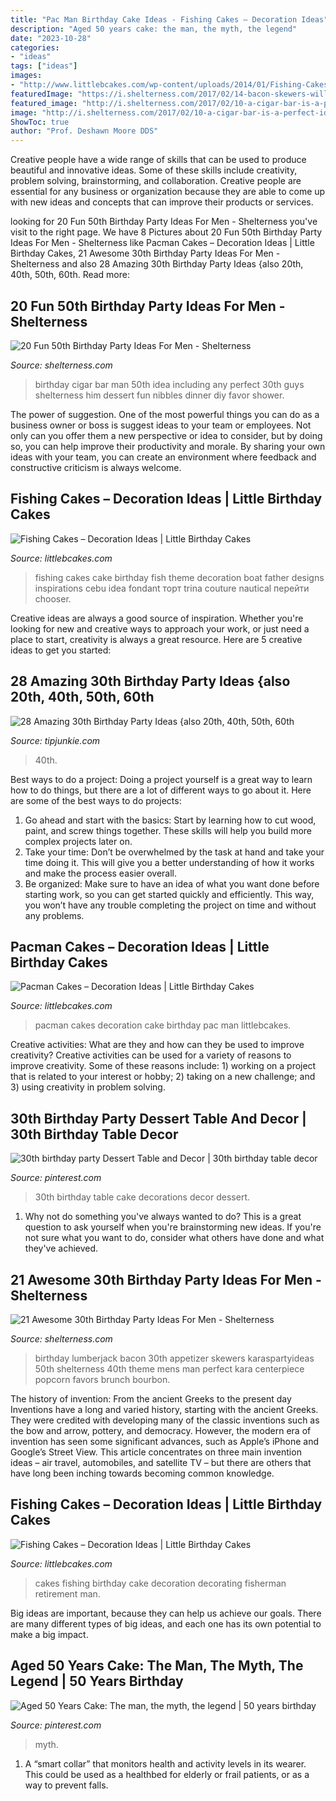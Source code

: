 ```yaml
---
title: "Pac Man Birthday Cake Ideas - Fishing Cakes – Decoration Ideas"
description: "Aged 50 years cake: the man, the myth, the legend"
date: "2023-10-28"
categories:
- "ideas"
tags: ["ideas"]
images:
- "http://www.littlebcakes.com/wp-content/uploads/2014/01/Fishing-Cakes-Images.jpg"
featuredImage: "https://i.shelterness.com/2017/02/14-bacon-skewers-will-be-a-perfect-appetizer.jpg"
featured_image: "http://i.shelterness.com/2017/02/10-a-cigar-bar-is-a-perfect-idea-for-any-mans-party-including-a-birthday-one.jpg"
image: "http://i.shelterness.com/2017/02/10-a-cigar-bar-is-a-perfect-idea-for-any-mans-party-including-a-birthday-one.jpg"
ShowToc: true
author: "Prof. Deshawn Moore DDS"
---
```



Creative people have a wide range of skills that can be used to produce beautiful and innovative ideas. Some of these skills include creativity, problem solving, brainstorming, and collaboration. Creative people are essential for any business or organization because they are able to come up with new ideas and concepts that can improve their products or services.

	

		
looking for 20 Fun 50th Birthday Party Ideas For Men - Shelterness you've visit to the right page. We have 8 Pictures about 20 Fun 50th Birthday Party Ideas For Men - Shelterness like Pacman Cakes – Decoration Ideas | Little Birthday Cakes, 21 Awesome 30th Birthday Party Ideas For Men - Shelterness and also 28 Amazing 30th Birthday Party Ideas {also 20th, 40th, 50th, 60th. Read more:
		
    
## 20 Fun 50th Birthday Party Ideas For Men - Shelterness

<img loading=lazy src="http://i.shelterness.com/2017/02/10-a-cigar-bar-is-a-perfect-idea-for-any-mans-party-including-a-birthday-one.jpg" onerror="this.onerror=null;this.src='https://tse2.mm.bing.net/th?id=OIP.kCklnuIMQ0jvvkGrnUL0HQHaLH&amp;pid=15.1';" alt="20 Fun 50th Birthday Party Ideas For Men - Shelterness">

_Source: shelterness.com_

>birthday cigar bar man 50th idea including any perfect 30th guys shelterness him dessert fun nibbles dinner diy favor shower. 

	

The power of suggestion.
One of the most powerful things you can do as a business owner or boss is suggest ideas to your team or employees. Not only can you offer them a new perspective or idea to consider, but by doing so, you can help improve their productivity and morale. By sharing your own ideas with your team, you can create an environment where feedback and constructive criticism is always welcome.

    
## Fishing Cakes – Decoration Ideas | Little Birthday Cakes

<img loading=lazy src="http://www.littlebcakes.com/wp-content/uploads/2014/01/Fishing-Cakes-Images.jpg" onerror="this.onerror=null;this.src='https://tse3.mm.bing.net/th?id=OIP.PT8mZGQT0QsOmBA6coadawHaJ4&amp;pid=15.1';" alt="Fishing Cakes – Decoration Ideas | Little Birthday Cakes">

_Source: littlebcakes.com_

>fishing cakes cake birthday fish theme decoration boat father designs inspirations cebu idea fondant торт trina couture nautical перейти chooser. 

	

Creative ideas are always a good source of inspiration. Whether you're looking for new and creative ways to approach your work, or just need a place to start, creativity is always a great resource. Here are 5 creative ideas to get you started: 

    
## 28 Amazing 30th Birthday Party Ideas {also 20th, 40th, 50th, 60th

<img loading=lazy src="https://cdn.tipjunkie.com/wp-content/uploads/cache/7c/36/7c36568d326abd1670f793811aac8f41.jpg" onerror="this.onerror=null;this.src='https://tse2.mm.bing.net/th?id=OIP.ZtxZvpdWYTb6Xjh8j7_KkQHaJ3&amp;pid=15.1';" alt="28 Amazing 30th Birthday Party Ideas {also 20th, 40th, 50th, 60th">

_Source: tipjunkie.com_

>40th. 

	

Best ways to do a project:
Doing a project yourself is a great way to learn how to do things, but there are a lot of different ways to go about it. Here are some of the best ways to do projects: 
1. Go ahead and start with the basics: Start by learning how to cut wood, paint, and screw things together. These skills will help you build more complex projects later on. 
2. Take your time: Don’t be overwhelmed by the task at hand and take your time doing it. This will give you a better understanding of how it works and make the process easier overall. 
3. Be organized: Make sure to have an idea of what you want done before starting work, so you can get started quickly and efficiently. This way, you won’t have any trouble completing the project on time and without any problems.

    
## Pacman Cakes – Decoration Ideas | Little Birthday Cakes

<img loading=lazy src="http://www.littlebcakes.com/wp-content/uploads/2014/01/Pacman-Cakes-Pictures.jpg" onerror="this.onerror=null;this.src='https://tse4.mm.bing.net/th?id=OIP.qsmFrUD9Akr7phFDGBHBUgHaG2&amp;pid=15.1';" alt="Pacman Cakes – Decoration Ideas | Little Birthday Cakes">

_Source: littlebcakes.com_

>pacman cakes decoration cake birthday pac man littlebcakes. 

	

Creative activities: What are they and how can they be used to improve creativity?
Creative activities can be used for a variety of reasons to improve creativity. Some of these reasons include: 1) working on a project that is related to your interest or hobby; 2) taking on a new challenge; and 3) using creativity in problem solving.

    
## 30th Birthday Party Dessert Table And Decor | 30th Birthday Table Decor

<img loading=lazy src="https://i.pinimg.com/736x/5a/5c/ed/5a5ced2df17b40f8b0a6566d5856af99.jpg" onerror="this.onerror=null;this.src='https://tse4.mm.bing.net/th?id=OIP.sZazFlcuF4LDbln7YslKIQHaHw&amp;pid=15.1';" alt="30th birthday party Dessert Table and Decor | 30th birthday table decor">

_Source: pinterest.com_

>30th birthday table cake decorations decor dessert. 

	

1. Why not do something you've always wanted to do? This is a great question to ask yourself when you're brainstorming new ideas. If you're not sure what you want to do, consider what others have done and what they've achieved.

    
## 21 Awesome 30th Birthday Party Ideas For Men - Shelterness

<img loading=lazy src="https://i.shelterness.com/2017/02/14-bacon-skewers-will-be-a-perfect-appetizer.jpg" onerror="this.onerror=null;this.src='https://tse3.mm.bing.net/th?id=OIP.o1yr4zsQt4DdBeZsY0MuXwHaLG&amp;pid=15.1';" alt="21 Awesome 30th Birthday Party Ideas For Men - Shelterness">

_Source: shelterness.com_

>birthday lumberjack bacon 30th appetizer skewers karaspartyideas 50th shelterness 40th theme mens man perfect kara centerpiece popcorn favors brunch bourbon. 

	

The history of invention: From the ancient Greeks to the present day
Inventions have a long and varied history, starting with the ancient Greeks. They were credited with developing many of the classic inventions such as the bow and arrow, pottery, and democracy. However, the modern era of invention has seen some significant advances, such as Apple’s iPhone and Google’s Street View. This article concentrates on three main invention ideas – air travel, automobiles, and satellite TV – but there are others that have long been inching towards becoming common knowledge.

    
## Fishing Cakes – Decoration Ideas | Little Birthday Cakes

<img loading=lazy src="http://www.littlebcakes.com/wp-content/uploads/2014/01/Fishing-Cakes.jpg" onerror="this.onerror=null;this.src='https://tse4.mm.bing.net/th?id=OIP.1tL40IB1MzU2xE_QJQ32zgHaJ4&amp;pid=15.1';" alt="Fishing Cakes – Decoration Ideas | Little Birthday Cakes">

_Source: littlebcakes.com_

>cakes fishing birthday cake decoration decorating fisherman retirement man. 

	

Big ideas are important, because they can help us achieve our goals. There are many different types of big ideas, and each one has its own potential to make a big impact. 

    
## Aged 50 Years Cake: The Man, The Myth, The Legend | 50 Years Birthday

<img loading=lazy src="https://i.pinimg.com/736x/d2/56/45/d25645f183d3d2a9b16d955c5605af10.jpg" onerror="this.onerror=null;this.src='https://tse3.mm.bing.net/th?id=OIP.echimaNYL1l26uYFDea20gHaJ4&amp;pid=15.1';" alt="Aged 50 Years Cake: The man, the myth, the legend | 50 years birthday">

_Source: pinterest.com_

>myth. 

	

1. A “smart collar” that monitors health and activity levels in its wearer. This could be used as a healthbed for elderly or frail patients, or as a way to prevent falls. 

